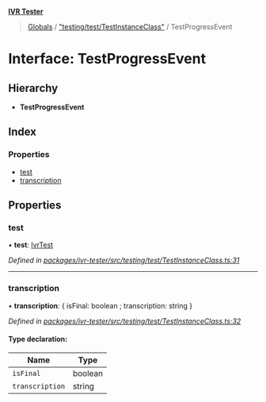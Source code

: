 **[IVR Tester](../README.md)**

> [Globals](../README.md) / ["testing/test/TestInstanceClass"](../modules/_testing_test_testinstanceclass_.md) / TestProgressEvent

# Interface: TestProgressEvent

## Hierarchy

* **TestProgressEvent**

## Index

### Properties

* [test](_testing_test_testinstanceclass_.testprogressevent.md#test)
* [transcription](_testing_test_testinstanceclass_.testprogressevent.md#transcription)

## Properties

### test

•  **test**: [IvrTest](_testing_test_ivrtest_.ivrtest.md)

*Defined in [packages/ivr-tester/src/testing/test/TestInstanceClass.ts:31](https://github.com/SketchingDev/ivr-tester/blob/60c8b59/packages/ivr-tester/src/testing/test/TestInstanceClass.ts#L31)*

___

### transcription

•  **transcription**: { isFinal: boolean ; transcription: string  }

*Defined in [packages/ivr-tester/src/testing/test/TestInstanceClass.ts:32](https://github.com/SketchingDev/ivr-tester/blob/60c8b59/packages/ivr-tester/src/testing/test/TestInstanceClass.ts#L32)*

#### Type declaration:

Name | Type |
------ | ------ |
`isFinal` | boolean |
`transcription` | string |
